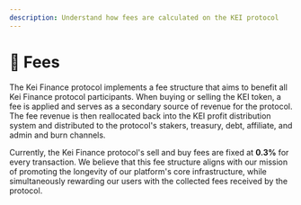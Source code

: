 ```yaml
---
description: Understand how fees are calculated on the KEI protocol
---
```


# 💸 Fees

The Kei Finance protocol implements a fee structure that aims to benefit all Kei Finance protocol participants. When buying or selling the KEI token, a fee is applied and serves as a secondary source of revenue for the protocol. The fee revenue is then reallocated back into the KEI profit distribution system and distributed to the protocol's stakers, treasury, debt, affiliate, and admin and burn channels.

Currently, the Kei Finance protocol's sell and buy fees are fixed at **0.3%** for every transaction. We believe that this fee structure aligns with our mission of promoting the longevity of our platform's core infrastructure, while simultaneously rewarding our users with the collected fees received by the protocol.
